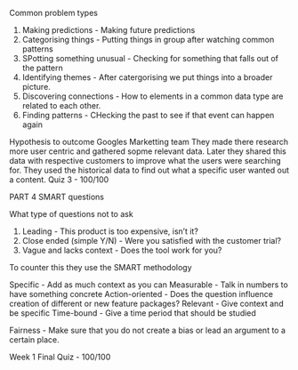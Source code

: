 Common problem types
1. Making predictions - Making future predictions 
2. Categorising things - Putting things in group after watching common patterns
3. SPotting something unusual - Checking for something that falls out of the pattern
4. Identifying themes - After catergorising we put things into a broader picture.
5. Discovering connections - How to elements in a common data type are related to each other.
6. Finding patterns - CHecking the past to see if that event can happen again 

Hypothesis to outcome
Googles Marketting team 
They made there research more user centric and gathered sopme relevant data. Later they shared this data with respective customers to improve what the users were searching for. They used the historical data to find out what a specific user wanted out a content.
Quiz 3 - 
100/100

PART 4 
SMART questions 

What type of questions not to ask 
1. Leading -  This product is too expensive, isn’t it?
2. Close ended (simple Y/N) - Were you satisfied with the customer trial?
3. Vague and lacks context -  Does the tool work for you?

To counter this they use the SMART methodology 

Specific -  Add as much context as you can 
Measurable - Talk in numbers to have something concrete 
Action-oriented - Does the question influence creation of different or new feature packages?
Relevant - Give context and be specific 
Time-bound - Give a time period that should be studied 

Fairness - Make sure that you do not create a bias or lead an argument to a certain place.

Week 1 
Final Quiz - 100/100